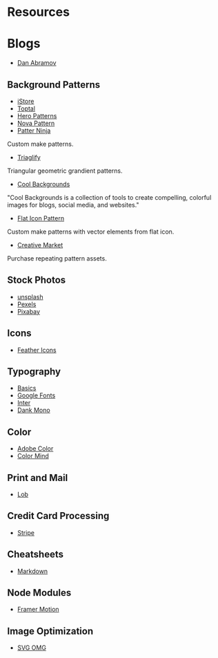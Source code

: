 # Resources

# Blogs

- [Dan Abramov](https://overreacted.io/)

## Background Patterns

- [iStore](https://lstore.graphics/paaatterns/)
- [Toptal](https://www.toptal.com/designers/subtlepatterns/)
- [Hero Patterns](https://www.heropatterns.com/)
- [Nova Pattern](https://www.novapattern.com/)
- [Patter Ninja](https://patterninja.com/)

Custom make patterns.

- [Triaglify](https://trianglify.io/)

Triangular geometric grandient patterns.

- [Cool Backgrounds](https://coolbackgrounds.io/)

"Cool Backgrounds is a collection of tools to create compelling, colorful images for blogs, social media, and websites."

- [Flat Icon Pattern](https://pattern.flaticon.com/)

Custom make patterns with vector elements from flat icon.

- [Creative Market](https://creativemarket.com/search?q=repeating+pattern)

Purchase repeating pattern assets.

## Stock Photos

- [unsplash](https://unsplash.com/)
- [Pexels](https://www.pexels.com/)
- [Pixabay](https://pixabay.com/)

## Icons

- [Feather Icons](https://feathericons.com/)

## Typography

- [Basics](https://www.pierrickcalvez.com/journal/a-five-minutes-guide-to-better-typography)
- [Google Fonts](https://fonts.google.com)
- [Inter](https://rsms.me/inter/)
- [Dank Mono](https://dank.sh/)

## Color

- [Adobe Color](https://color.adobe.com)
- [Color Mind](http://colormind.io/bootstrap/)

## Print and Mail

- [Lob](https://lob.com/)

## Credit Card Processing

- [Stripe](https://stripe.com/)

## Cheatsheets

- [Markdown](https://github.com/adam-p/markdown-here/wiki/Markdown-Cheatsheet)

## Node Modules

- [Framer Motion](https://www.framer.com/motion/)

## Image Optimization

- [SVG OMG](https://jakearchibald.github.io/svgomg/)